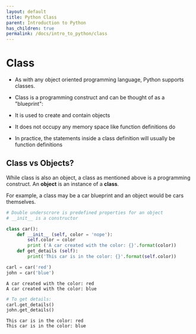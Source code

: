 ```yaml
---
layout: default
title: Python Class
parent: Introduction to Python
has_children: true
permalink: /docs/intro_to_python/class
---
```


# Class
+ As with any object oriented programming language, Python supports classes.
+ Class is a programming construct and can be thought of as a "blueprint":
 + It is used to create and contain objects
 + It does not occupy any memory space like function definitions do

+ In practice, the statements inside a class definition will usually be function definitions

## Class vs Objects?
While class is also an object, a class as mentioned above is a programming construct. An __object__ is an instance of a __class__.

For example, a class may be a car blueprint and an object would be cars themselves.




```python
# Double underscrore is predefined properties for an object
# __init__ is a constructor
```


```python
class car():
    def __init__ (self, color = 'nope'):
        self.color = color
        print ('A car created with the color: {}'.format(color))
    def get_details (self):
        print('This car is in the color: {}'.format(self.color))
```


```python
carl = car('red')
john = car('blue')
```

    A car created with the color: red
    A car created with the color: blue



```python
# To get details:
carl.get_details()
john.get_details()
```

    This car is in the color: red
    This car is in the color: blue

